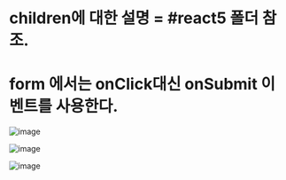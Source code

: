 
# children에 대한 설명 = #react5 폴더 참조.

# form 에서는 onClick대신 onSubmit 이벤트를 사용한다.
![image](https://github.com/sjeroh/react_basic/assets/36749506/b4a155da-6570-45b8-b692-05de985b63da)

![image](https://github.com/sjeroh/react_basic/assets/36749506/b61188bc-7c67-463b-aae1-53b36016ba57)

![image](https://github.com/sjeroh/react_basic/assets/36749506/b8d3c3bf-3909-4a14-8248-46b8c9b00325)



